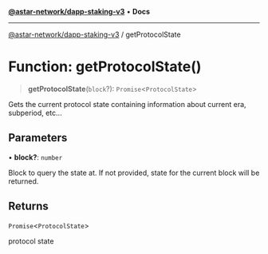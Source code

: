 [**@astar-network/dapp-staking-v3**](../README.md) • **Docs**

***

[@astar-network/dapp-staking-v3](../globals.md) / getProtocolState

# Function: getProtocolState()

> **getProtocolState**(`block`?): `Promise`\<`ProtocolState`\>

Gets the current protocol state containing information about current era, subperiod, etc...

## Parameters

• **block?**: `number`

Block to query the state at. If not provided, state for the current block will be returned.

## Returns

`Promise`\<`ProtocolState`\>

protocol state
